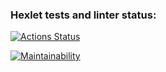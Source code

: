 ### Hexlet tests and linter status:
[![Actions Status](https://github.com/AVomalsi/python-project-49/actions/workflows/hexlet-check.yml/badge.svg)](https://github.com/AVomalsi/python-project-49/actions)

[![Maintainability](https://api.codeclimate.com/v1/badges/70a801a2dca250e915a9/maintainability)](https://codeclimate.com/github/AVomalsi/python-project-49/maintainability)